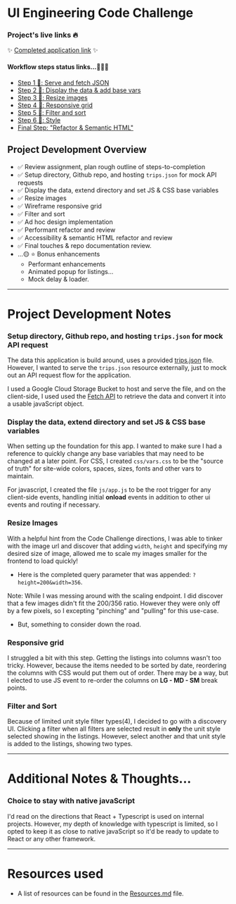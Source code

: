 # UI Engineering Code Challenge

### Project's live links 🔥

✨ [Completed application link](https://robbobfrh84.github.io/trips-ui/index.html) ✨

#### Workflow steps status links...🐾🐾🐾
  - [Step 1 🐾: Serve and fetch JSON](https://robbobfrh84.github.io/trips-ui/steps/1_Serve-and-fetch-JSON/index.html)  
  - [Step 2 🐾: Display the data & add base vars](https://robbobfrh84.github.io/trips-ui/steps/2_Display-the-data/index.html)  
  - [Step 3 🐾: Resize images](https://robbobfrh84.github.io/trips-ui/steps/3_Resize-images/index.html)  
  - [Step 4 🐾: Responsive grid](https://robbobfrh84.github.io/trips-ui/steps/4_Responsive-grid/index.html)  
  - [Step 5 🐾: Filter and sort](https://robbobfrh84.github.io/trips-ui/steps/5_Filter-and-sort/index.html)
  - [Step 6 🐾: Style](https://robbobfrh84.github.io/trips-ui/steps/6_Style/index.html)
  - [Final Step: "Refactor & Semantic HTML"](https://robbobfrh84.github.io/trips-ui/index.html)

## Project Development Overview
- ✅ Review assignment, plan rough outline of steps-to-completion
- ✅ Setup directory, Github repo, and hosting `trips.json` for mock API requests
- ✅ Display the data, extend directory and set JS & CSS base variables
- ✅ Resize images
- ✅ Wireframe responsive grid
- ✅ Filter and sort
- ✅ Ad hoc design implementation
- ✅ Performant refactor and review
- ✅ Accessibility & semantic HTML refactor and review
- ✅ Final touches & repo documentation review.
- ...🟡 ⭐️ Bonus enhancements
  - Performant enhancements
  - Animated popup for listings...
  - Mock delay & loader.

----
# Project Development Notes

### Setup directory, Github repo, and hosting `trips.json` for mock API request
The data this application is build around, uses a provided [trips.json](https://storage.googleapis.com/bobs_lab_bucket/json_host/trips.json) file. However, I wanted to serve the `trips.json` resource externally, just to mock out an API request flow for the application.

I used a Google Cloud Storage Bucket to host and serve the file, and on the client-side, I used used the [Fetch API](https://developer.mozilla.org/en-US/docs/Web/API/Fetch_API) to retrieve the data and convert it into a usable javaScript object.

### Display the data, extend directory and set JS & CSS base variables
When setting up the foundation for this app. I wanted to make sure I had a reference to quickly change any base variables that may need to be changed at a later point. For CSS, I created `css/vars.css` to be the "source of truth" for site-wide colors, spaces, sizes, fonts and other vars to maintain.

For javascript, I created the file `js/app.js` to be the root trigger for any client-side events, handling initial **onload** events in addition to other ui events and routing if necessary.  

### Resize Images
With a helpful hint from the Code Challenge directions, I was able to tinker with the image url and discover that adding `width`, `height` and specifying my desired size of image, allowed me to scale my images smaller for the frontend to load quickly!
- Here is the completed query parameter that was appended: `?height=200&width=356`.

Note: While I was messing around with the scaling endpoint. I did discover that a few images didn't fit the 200/356 ratio. However they were only off by a few pixels, so I excepting "pinching" and "pulling" for this use-case.
- But, something to consider down the road.

### Responsive grid
I struggled a bit with this step. Getting the listings into columns wasn't too tricky. However, because the items needed to be sorted by date, reordering the columns with CSS would put them out of order. There may be a way, but I elected to use JS event to re-order the columns on **LG - MD - SM** break points.

### Filter and Sort
Because of limited unit style filter types(4), I decided to go with a discovery UI. Clicking a filter when all filters are selected result in **only** the unit style selected showing in the listings. However, select another and that unit style is added to the listings, showing two types.  


----
# Additional Notes & Thoughts...

### Choice to stay with native javaScript
I'd read on the directions that React + Typescript is used on internal projects. However, my depth of knowledge with typescript is limited, so I opted to keep it as close to native javaScript so it'd be ready to update to React or any other framework.

----
# Resources used
- A list of resources can be found in the [Resources.md](https://robbobfrh84.github.io/trips-ui/Resources.md) file.
